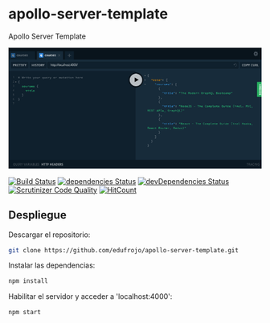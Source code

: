 # apollo-server-template

Apollo Server Template

![Apollo Server Template](./screen.png)

[![Build Status](https://travis-ci.org/edufrojo/apollo-server-template.svg?branch=master)](https://travis-ci.org/edufrojo/apollo-server-template)
[![dependencies Status](https://david-dm.org/edufrojo/apollo-server-template/status.svg)](https://david-dm.org/edufrojo/apollo-server-template)
[![devDependencies Status](https://david-dm.org/edufrojo/apollo-server-template/dev-status.svg)](https://david-dm.org/edufrojo/apollo-server-template?type=dev)
[![Scrutinizer Code Quality](https://scrutinizer-ci.com/g/edufrojo/apollo-server-template/badges/quality-score.png?b=master)](https://scrutinizer-ci.com/g/edufrojo/apollo-server-template/?branch=master)
[![HitCount](http://hits.dwyl.io/edufrojo/apollo-server-template.svg)](http://hits.dwyl.io/edufrojo/apollo-server-template)

## Despliegue

Descargar el repositorio:

```sh
git clone https://github.com/edufrojo/apollo-server-template.git
```

Instalar las dependencias:

```sh
npm install

```

Habilitar el servidor y acceder a 'localhost:4000':

```sh
npm start

```
